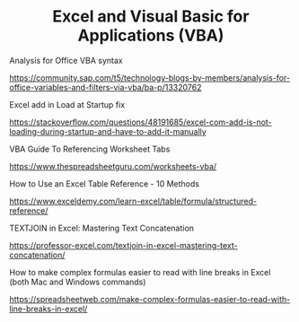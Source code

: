 <h1 align="center">Excel and Visual Basic for Applications (VBA)</h1>

Analysis for Office VBA syntax

https://community.sap.com/t5/technology-blogs-by-members/analysis-for-office-variables-and-filters-via-vba/ba-p/13320762

Excel add in Load at Startup fix

https://stackoverflow.com/questions/48191685/excel-com-add-is-not-loading-during-startup-and-have-to-add-it-manually

VBA Guide To Referencing Worksheet Tabs

https://www.thespreadsheetguru.com/worksheets-vba/

How to Use an Excel Table Reference - 10 Methods

https://www.exceldemy.com/learn-excel/table/formula/structured-reference/

TEXTJOIN in Excel: Mastering Text Concatenation

https://professor-excel.com/textjoin-in-excel-mastering-text-concatenation/

How to make complex formulas easier to read with line breaks in Excel (both Mac and Windows commands)

https://spreadsheetweb.com/make-complex-formulas-easier-to-read-with-line-breaks-in-excel/
